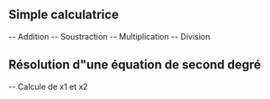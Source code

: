 ## Simple calculatrice
-- Addition
-- Soustraction
-- Multiplication
-- Division

## Résolution d"une équation de second degré
-- Calcule de x1 et x2